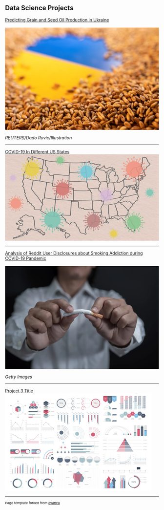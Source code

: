 ## Data Science Projects


[Predicting Grain and Seed Oil Production in Ukraine](/UkraineGrain_Proj)
<br><br>
<img src="images/ukraine_grain_thumbnail_pic.jpeg?raw=true"/>
<p><em>REUTERS/Dado Ruvic/Illustration</em></p>

---
[COVID-19 In Different US States](http://example.com/)
<img src="images/COVID_USstates.jpeg?raw=true"/>

---
[Analysis of Reddit User Disclosures about Smoking Addiction during COVID-19 Pandemic](/Reddit_Proj)
<br><br>
<img src="images/reddit_smokingProj_thumbnail.webp?raw=true"/>
<p><em>Getty Images</em></p>

---
[Project 3 Title](http://example.com/)
<img src="images/dummy_thumbnail.jpg?raw=true"/>


---
<p style="font-size:11px">Page template forked from <a href="https://github.com/evanca/quick-portfolio">evanca</a></p>
<!-- Remove above link if you don't want to attibute -->
